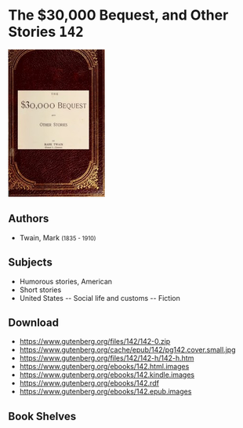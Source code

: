 # The $30,000 Bequest, and Other Stories <kbd>142</kbd>

![](./cover.medium.jpg "")

## Authors


 - Twain, Mark <small>(1835 - 1910)</small>

## Subjects


 - Humorous stories, American
 - Short stories
 - United States -- Social life and customs -- Fiction

## Download


 - https://www.gutenberg.org/files/142/142-0.zip
 - https://www.gutenberg.org/cache/epub/142/pg142.cover.small.jpg
 - https://www.gutenberg.org/files/142/142-h/142-h.htm
 - https://www.gutenberg.org/ebooks/142.html.images
 - https://www.gutenberg.org/ebooks/142.kindle.images
 - https://www.gutenberg.org/ebooks/142.rdf
 - https://www.gutenberg.org/ebooks/142.epub.images

## Book Shelves



